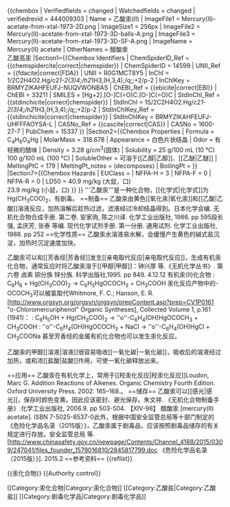 {{chembox
| Verifiedfields = changed
| Watchedfields = changed
| verifiedrevid = 444009303
| Name = 乙酸汞(II)
| ImageFile1 = Mercury(II)-acetate-from-xtal-1973-2D.png
| ImageSize1 = 256px
| ImageFile2 = Mercury(II)-acetate-from-xtal-1973-3D-balls-A.png
| ImageFile3 = Mercury(II)-acetate-from-xtal-1973-3D-SF-A.png
| ImageName = Mercury(II) acetate
| OtherNames = 醋酸汞<BR>乙酸高汞
|Section1={{Chembox Identifiers
| ChemSpiderID_Ref = {{chemspidercite|correct|chemspider}}
| ChemSpiderID = 14599
| UNII_Ref = {{fdacite|correct|FDA}}
| UNII = R0G1MCT8Y5
| InChI = 1/2C2H4O2.Hg/c2*1-2(3)4;/h2*1H3,(H,3,4);/q;;+2/p-2
| InChIKey = BRMYZIKAHFEUFJ-NUQVWONBAS
| ChEBI_Ref = {{ebicite|correct|EBI}}
| ChEBI = 33211
| SMILES = [Hg+2].[O-]C(=O)C.[O-]C(=O)C
| StdInChI_Ref = {{stdinchicite|correct|chemspider}}
| StdInChI = 1S/2C2H4O2.Hg/c2*1-2(3)4;/h2*1H3,(H,3,4);/q;;+2/p-2
| StdInChIKey_Ref = {{stdinchicite|correct|chemspider}}
| StdInChIKey = BRMYZIKAHFEUFJ-UHFFFAOYSA-L
| CASNo_Ref = {{cascite|correct|CAS}}
| CASNo = 1600-27-7
| PubChem = 15337
  }}
|Section2={{Chembox Properties
| Formula = C<sub>4</sub>H<sub>6</sub>O<sub>4</sub>Hg
| MolarMass = 318.678
| Appearance = 白色片状结晶
| Odor = 有轻微的醋味
| Density = 3.28 g/cm<sup>3</sup>(固体)
| Solubility = 25 g/100 mL (10 °C) <br> 100 g/100 mL (100 °C)
| SolubleOther = 可溶于[[乙醇|乙醇]]、[[乙醚|乙醚]]
| MeltingPtC = 179
| MeltingPt_notes = (decomposes)
| BoilingPt = 
  }}
|Section7={{Chembox Hazards
| EUClass =
| NFPA-H = 3
| NFPA-F = 0
| NFPA-R = 0
| LD50 = 40.9 mg/kg (大鼠，口)<br/>23.9 mg/kg (小鼠，口)
 }}
}}
'''乙酸汞'''是一种化合物，[[化学式|化学式]]为Hg(CH<sub>3</sub>COO)<sub>2</sub>，有剧毒。
==制备==
乙酸汞由黄色[[氧化汞|氧化汞]]和[[乙酸|乙酸]]溶液反应，加热溶解后趁热过滤，滤液经过冷却结晶得到。<ref>日本化学会编. 无机化合物合成手册. 第二卷. 安家驹, 陈之川译. 化学工业出版社, 1986. pp 595</ref><ref>段长强, 孟庆芳, 张泰 等编. 现代化学试剂手册. 第一分册. 通用试剂. 化学工业出版社, 1988. pp 252</ref>
==化学性质==
乙酸汞水溶液易水解，会缓慢产生黄色的碱式盐沉淀，加热时沉淀速度加快。<ref name=zbsc />

乙酸汞可以和[[芳香烃|芳香烃]]发生[[亲电取代反应|亲电取代反应]]，生成有机汞化合物，通常反应时将乙酸汞溶于[[甲醇|甲醇]]：<ref name=wj>钟兴厚 等.《无机化学丛书》. 第六卷 卤素 铜分族 锌分族. 科学出版社,1995. pp 849. 4.12.12 有机汞(II)化合物</ref>
: C<sub>6</sub>H<sub>6</sub> + Hg(CH<sub>3</sub>COO)<sub>2</sub> → C<sub>6</sub>H<sub>5</sub>HgOCOCH<sub>3</sub> + CH<sub>3</sub>COOH
汞化反应产物中的-OCOCH<sub>3</sub>可以被氯取代<ref>Whitmore, F. C.; Hanson, E. R. [http://www.orgsyn.org/orgsyn/orgsyn/prepContent.asp?prep=CV1P0161 "o-Chloromercuriphenol" Organic Syntheses], Collected Volume 1, p.161 (1941)</ref>：
: C<sub>6</sub>H<sub>5</sub>OH + Hg(CH<sub>3</sub>COO)<sub>2</sub> → ''o''-C<sub>6</sub>H<sub>4</sub>(OH)HgOCOCH<sub>3</sub> + CH<sub>3</sub>COOH
: ''o''-C<sub>6</sub>H<sub>4</sub>(OH)HgOCOCH<sub>3</sub> + NaCl → ''o''-C<sub>6</sub>H<sub>4</sub>(OH)HgCl + CH<sub>3</sub>COONa 
甚至芳香烃的金属有机化合物也可以发生汞化反应。

乙酸汞的甲醇[[溶液|溶液]]很容易吸收[[一氧化碳|一氧化碳]]，吸收后的溶液经过加热，或和浓[[盐酸|盐酸]]作用，可使一氧化碳释放出来。<ref name=wj />

==应用==
乙酸汞在有机化学上，常用于[[羟汞化反应|羟汞化反应]]<ref>Loudon, Marc G. Addition Reactions of Alkenes. Organic Chemistry Fourth Edition. Oxford University Press. 2002: 165–168.</ref>。
==储存==
乙酸汞可以[[感光|感光]]，保存时颜色变黄。因此应该密封、避光保存。<ref name=zbsc>朱文祥. 《无机化合物制备手册》.化学工业出版社, 2006.9. pp 503-504. 【XIV-98】 醋酸汞 [mercury(II) acetate]. ISBN 7-5025-8537-0</ref>此外，根据中国安全监管总局等十部门制定的《危险化学品名录（2015版）》，乙酸汞属于剧毒品，应该按照剧毒品储存的有关规定进行存放。<ref>安全监管总局 等. [http://www.chinasafety.gov.cn/newpage/Contents/Channel_4188/2015/0309/247041/files_founder_1579016810/2845817799.doc 《危险化学品名录（2015版）》]. 2015.2</ref>
==参考资料==
{{reflist}}

{{汞化合物}}
{{Authority control}}

[[Category:汞化合物|Category:汞化合物]]
[[Category:乙酸盐|Category:乙酸盐]]
[[Category:剧毒化学品|Category:剧毒化学品]]
